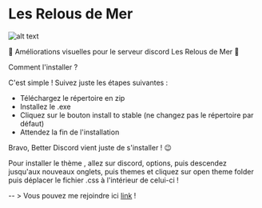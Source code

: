 # Les Relous de Mer

![alt text](https://cdn.discordapp.com/attachments/641383750189711365/644186834422988824/Example.png)

🔰 Améliorations visuelles pour le serveur discord Les Relous de Mer 🔰 

Comment l'installer ?

C'est simple !
Suivez juste les étapes suivantes :

- Téléchargez le répertoire en zip
- Installez le .exe
- Cliquez sur le bouton install to stable (ne changez pas le répertoire par défaut)
- Attendez la fin de l'installation

Bravo, Better Discord vient juste de s'installer ! 😉

Pour installer le thème , allez sur discord, options, puis descendez jusqu'aux nouveaux onglets, puis themes et cliquez sur open theme folder puis déplacer le fichier .css à l'intérieur de celui-ci !

 -- > Vous pouvez me rejoindre ici [link](https://discord.gg/4smcmrV) !
